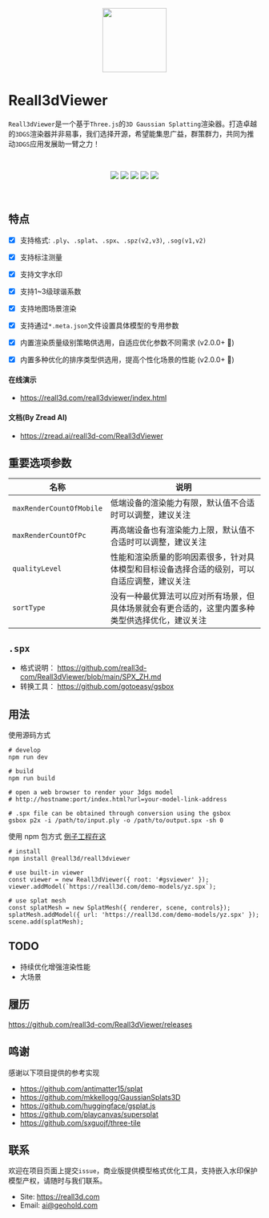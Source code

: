 <p align=center>
<img style="width:128px;height:128px" src="https://gotoeasy.github.io/reall3d/logo.png"/>
</p>

# Reall3dViewer

`Reall3dViewer`是一个基于`Three.js`的`3D Gaussian Splatting`渲染器。打造卓越的`3DGS`渲染器并非易事，我们选择开源，希望能集思广益，群策群力，共同为推动`3DGS`应用发展助一臂之力！

<br>

<p align="center">
    <a href="https://github.com/reall3d-com/Reall3dViewer/blob/master/README_EN.md"><img src="https://img.shields.io/badge/readme-Engilsh-brightgreen.svg"></a>
    <a href="https://github.com/microsoft/TypeScript"><img src="https://img.shields.io/badge/lang-TypeScript-brightgreen.svg"></a>
    <a href="https://github.com/mrdoob/three.js"><img src="https://img.shields.io/badge/base-Threejs-brightgreen.svg"></a>
    <a href="https://github.com/reall3d-com/Reall3dViewer/releases/latest"><img src="https://img.shields.io/github/release/reall3d-com/Reall3dViewer.svg"></a>
    <a href="https://github.com/reall3d-com/Reall3dViewer/blob/master/LICENSE"><img src="https://img.shields.io/github/license/reall3d-com/Reall3dViewer"></a>
<p>

<br>

## 特点
- [x] 支持格式: `.ply`、`.splat`、`.spx`、`.spz(v2,v3)`, `.sog(v1,v2)`
- [x] 支持标注测量
- [x] 支持文字水印
- [x] 支持1~3级球谐系数
- [x] 支持地图场景渲染
- [x] 支持通过`*.meta.json`文件设置具体模型的专用参数
- [x] 内置渲染质量级别策略供选用，自适应优化参数不同需求 (v2.0.0+ 🌟)
- [x] 内置多种优化的排序类型供选用，提高个性化场景的性能 (v2.0.0+ 🌟)



#### 在线演示
- https://reall3d.com/reall3dviewer/index.html


#### 文档(By Zread AI)
- https://zread.ai/reall3d-com/Reall3dViewer



## 重要选项参数

| 名称                         | 说明                               |
|------------------------------|------------------------------------|
| `maxRenderCountOfMobile`     | 低端设备的渲染能力有限，默认值不合适时可以调整，建议关注    |
| `maxRenderCountOfPc`         | 再高端设备也有渲染能力上限，默认值不合适时可以调整，建议关注    |
| `qualityLevel`               | 性能和渲染质量的影响因素很多，针对具体模型和目标设备选择合适的级别，可以自适应调整，建议关注    |
| `sortType`                   | 没有一种最优算法可以应对所有场景，但具体场景就会有更合适的，这里内置多种类型供选择优化，建议关注    |


## `.spx`

- 格式说明： https://github.com/reall3d-com/Reall3dViewer/blob/main/SPX_ZH.md
- 转换工具： https://github.com/gotoeasy/gsbox


## 用法

使用源码方式
```shell
# develop
npm run dev

# build
npm run build

# open a web browser to render your 3dgs model
# http://hostname:port/index.html?url=your-model-link-address

# .spx file can be obtained through conversion using the gsbox
gsbox p2x -i /path/to/input.ply -o /path/to/output.spx -sh 0
```


使用 npm 包方式 [例子工程在这](https://github.com/reall3d-com/reall3dviewer-samples-use-npm-package)
```shell
# install
npm install @reall3d/reall3dviewer

# use built-in viewer
const viewer = new Reall3dViewer({ root: '#gsviewer' });
viewer.addModel(`https://reall3d.com/demo-models/yz.spx`);

# use splat mesh
const splatMesh = new SplatMesh({ renderer, scene, controls});
splatMesh.addModel({ url: 'https://reall3d.com/demo-models/yz.spx' });
scene.add(splatMesh);
```


## TODO
- 持续优化增强渲染性能
- 大场景


## 履历
https://github.com/reall3d-com/Reall3dViewer/releases


## 鸣谢
感谢以下项目提供的参考实现
- https://github.com/antimatter15/splat
- https://github.com/mkkellogg/GaussianSplats3D
- https://github.com/huggingface/gsplat.js
- https://github.com/playcanvas/supersplat
- https://github.com/sxguojf/three-tile


## 联系
欢迎在项目页面上提交`issue`，商业版提供模型格式优化工具，支持嵌入水印保护模型产权，请随时与我们联系。
- Site: https://reall3d.com
- Email: ai@geohold.com 

